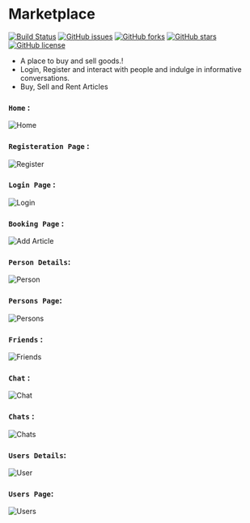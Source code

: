 # Marketplace

[![Build Status](https://travis-ci.com/PriyanshBordia/Marketplace.svg?branch=main)](https://travis-ci.com/PriyanshBordia/Marketplace)
[![GitHub issues](https://img.shields.io/github/issues/PriyanshBordia/Marketplace)](https://github.com/PriyanshBordia/Marketplace/issues)
[![GitHub forks](https://img.shields.io/github/forks/PriyanshBordia/Marketplace)](https://github.com/PriyanshBordia/Marketplace/network)
[![GitHub stars](https://img.shields.io/github/stars/PriyanshBordia/Marketplace)](https://github.com/PriyanshBordia/Marketplace/stargazers)
[![GitHub license](https://img.shields.io/github/license/PriyanshBordia/Marketplace)](https://github.com/PriyanshBordia/Marketplace/blob/main/LICENSE)

- A place to buy and sell goods.!
- Login, Register and interact with people and indulge in informative
  conversations. 
- Buy, Sell and Rent Articles

### `Home` :

![Home](/screenshots/home.png)

### `Registeration Page` :

![Register](/screenshots/signup.png)

### `Login Page` :

![Login](./screenshots/login.png)

### `Booking Page` :

![Add Article](./screenshots/addArticle.png)

### `Person Details`:

![Person](./screenshots/person.png)

### `Persons Page`:

![Persons](./screenshots/persons.png)

### `Friends` :

![Friends](./screenshots/friends.png)

### `Chat` :

![Chat](./screenshots/chat.png)

### `Chats` :

![Chats](./screenshots/chats.png)

### `Users Details`:

![User](./screenshots/user.png)

### `Users Page`:

![Users](./screenshots/users.png)

<!-- ### `Reset Password`: -->

<!-- ![Reset](./screenshots/reset-password.png) -->

<!-- ### `E -mail Sent Success`: -->

<!-- ![Done](./screenshots/done.png) -->
